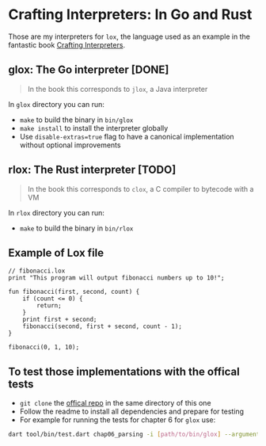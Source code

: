 # Crafting Interpreters: In Go and Rust

Those are my interpreters for `lox`, the language used as an example in the fantastic book [Crafting Interpreters](https://craftinginterpreters.com/).

## glox: The Go interpreter [DONE]

> In the book this corresponds to `jlox`, a Java interpreter

In `glox` directory you can run:
- `make` to build the binary in `bin/glox`
- `make install` to install the interpreter globally
- Use `disable-extras=true` flag to have a canonical implementation without optional improvements

## rlox: The Rust interpreter [TODO]

> In the book this corresponds to `clox`, a C compiler to bytecode with a VM

In `rlox` directory you can run:
- `make` to build the binary in `bin/rlox`

## Example of Lox file

```lox
// fibonacci.lox
print "This program will output fibonacci numbers up to 10!";

fun fibonacci(first, second, count) {
    if (count <= 0) {
        return;
    }
    print first + second;
    fibonacci(second, first + second, count - 1);
}

fibonacci(0, 1, 10);
```

## To test those implementations with the offical tests

- `git clone` the [offical repo](https://github.com/munificent/craftinginterpreters) in the same directory of this one
- Follow the readme to install all dependencies and prepare for testing
- For example for running the tests for chapter 6 for `glox` use:
```bash
dart tool/bin/test.dart chap06_parsing -i [path/to/bin/glox] --arguments --disable-extras=true
```
